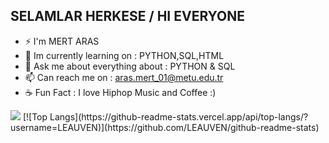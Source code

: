 ## SELAMLAR HERKESE / HI EVERYONE ##
* ⚡ I'm MERT ARAS
* 🌱 Im currently learning on : PYTHON,SQL,HTML 
* 💬 Ask me about everything about : PYTHON & SQL 
* 📫 Can reach me on : aras.mert_01@metu.edu.tr
* ☕ Fun Fact : I love Hiphop Music and Coffee :)

<img src="https://github-readme-stats.vercel.app/api?username=LEAUVEN&&show_icons=true&title_color=ffffff&icon_color=bb2acf&text_color=daf7dc&bg_color=151515">
[![Top Langs](https://github-readme-stats.vercel.app/api/top-langs/?username=LEAUVEN)](https://github.com/LEAUVEN/github-readme-stats)
